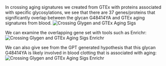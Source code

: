 In crossing aging signatures we created from GTEx with proteins associated with specific glycosylations, we see that there are 37 genes/proteins that significantly overlap between the glycan G48414YA and GTEx aging signatures from blood. 
![Crossing Glygen and GTEx Aging Sigs](/img/markdownImg/glycan_aging_cross.png)
&nbsp;

We can examine the overlapping gene set with tools such as Enrichr: 
![Crossing Glygen and GTEx Aging Sigs Enrichr](/img/markdownImg/Glygen_Gtex_Enrichr.png)
&nbsp;

We can also give see from the GPT generated hypothesis that this glycan G48414YA is likely involved in blood clotting that is associated with aging:  
![Crossing Glygen and GTEx Aging Sigs Enrichr](/img/markdownImg/glygen_gtex_hypothesis.png)
